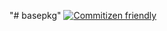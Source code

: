 "# basepkg" 
[![Commitizen friendly](https://img.shields.io/badge/commitizen-friendly-brightgreen.svg)](http://commitizen.github.io/cz-cli/)